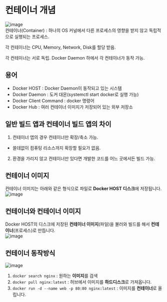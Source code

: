 # 컨테이너 개념

![image](https://user-images.githubusercontent.com/43658658/152478476-f4cb49f8-95bd-473c-bb32-674036ed8988.png)   
컨테이너(Container) : 하나의 OS 커널에서 다른 프로세스의 영향을 받지 않고 독립적으로 실행되는 프로세스.

각 컨테이너는 CPU, Memory, Network, Disk를 할당 받음.

각 컨테이너는 서로 독립. Docker Daemon 하에서 각 컨테이너가 동작 가능.

## 용어

- Docker HOST : Docker Daemon이 동작되고 있는 시스템
- Docker Daemon : 도커 대몬(systemctl start docker로 실행 가능)
- Docker Client Command : docker 명령어
- Docker Hub : 여러 컨테이너 이미지가 저장되어 있는 외부 저장소

## 일반 빌드 앱과 컨테이너 빌드 앱의 차이

1. 컨테이너 앱의 경우 컨테이너만 확장/축소 가능.   
- 쓸데없이 컴퓨팅 리소스까지 확장할 필요가 없음.
2. 환경을 가리지 않고 컨테이너만 있다면 개발한 코드를 어느 곳에서든 빌드 가능.

## 컨테이너 이미지

컨테이너 이미지는 아래와 같은 형식으로 파일로 **Docker HOST 디스크**에 저장됩니다.   
![image](https://user-images.githubusercontent.com/43658658/152493138-b3ee100e-acd3-4243-8f3c-9137410d634b.png)   

## 컨테이너와 컨테이너 이미지

Docker HOST의 디스크에 저장된 **컨테이너 이미지**(파일)을 불러와 빌드를 해서 **컨테이너**(프로세스)로 만듭니다.   
![image](https://user-images.githubusercontent.com/43658658/152494146-f2e9da61-a520-403e-8890-36b054102f68.png)

## 컨테이너 동작방식

![image](https://user-images.githubusercontent.com/43658658/152495460-74591c30-2855-4f67-831d-95f090dcdc5f.png)   
1. `docker search nginx` : 원하는 **이미지**를 검색
2. `docker pull nginx:latest` : 허브에서 이미지를 **하드디스크**로 가져옵니다.
3. `docker run -d --name web -p 80:80 nginx:latest` : 이미지를 **컨테이너**로 올립니다.















